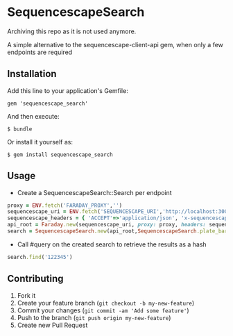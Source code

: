 # SequencescapeSearch

Archiving this repo as it is not used anymore.

A simple alternative to the sequencescape-client-api gem, when only a few endpoints are required

## Installation

Add this line to your application's Gemfile:

    gem 'sequencescape_search'

And then execute:

    $ bundle

Or install it yourself as:

    $ gem install sequencescape_search

## Usage

- Create a SequencescapeSearch::Search per endpoint
```ruby
proxy = ENV.fetch('FARADAY_PROXY','')
sequencescape_uri = ENV.fetch('SEQUENCESCAPE_URI','http://localhost:3000/api/1')
sequencescape_headers = { 'ACCEPT'=>'application/json', 'x-sequencescape-client-id'=>'development', 'Content-Type'=>' application/json'}
api_root = Faraday.new(sequencescape_uri, proxy: proxy, headers: sequencescape_headers )
search = SequencescapeSearch.new(api_root,SequencescapeSearch.plate_barcode_search)
```
- Call #query on the created search to retrieve the results as a hash
```ruby
search.find('122345')
```

## Contributing

1. Fork it
2. Create your feature branch (`git checkout -b my-new-feature`)
3. Commit your changes (`git commit -am 'Add some feature'`)
4. Push to the branch (`git push origin my-new-feature`)
5. Create new Pull Request
